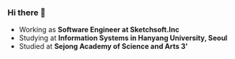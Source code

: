 ### Hi there 👋

<!--
**jiwonMe/jiwonMe** is a ✨ _special_ ✨ repository because its `README.md` (this file) appears on your GitHub profile.

Here are some ideas to get you started:

- 🔭 I’m currently working on ...
- 🌱 I’m currently learning ...
- 👯 I’m looking to collaborate on ...
- 🤔 I’m looking for help with ...
- 💬 Ask me about ...
- 📫 How to reach me: ...
- 😄 Pronouns: ...
- ⚡ Fun fact: ...
-->

- Working as **Software Engineer at Sketchsoft.Inc**
- Studying at **Information Systems in Hanyang University, Seoul**
- Studied at **Sejong Academy of Science and Arts 3'**
